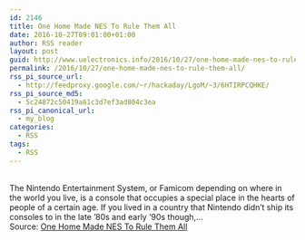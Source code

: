 ```yaml
---
id: 2146
title: One Home Made NES To Rule Them All
date: 2016-10-27T09:01:00+01:00
author: RSS reader
layout: post
guid: http://www.uelectronics.info/2016/10/27/one-home-made-nes-to-rule-them-all/
permalink: /2016/10/27/one-home-made-nes-to-rule-them-all/
rss_pi_source_url:
  - http://feedproxy.google.com/~r/hackaday/LgoM/~3/6HTIRPCQHKE/
rss_pi_source_md5:
  - 5c24872c50419a61c3d7ef3ad804c3ea
rss_pi_canonical_url:
  - my_blog
categories:
  - RSS
tags:
  - RSS
---
```

&#013;  
The Nintendo Entertainment System, or Famicom depending on where in the world you live, is a console that occupies a special place in the hearts of people of a certain age. If you lived in a country that Nintendo didn’t ship its consoles to in the late ’80s and early ’90s though,…&#013;  
Source: <a href="http://feedproxy.google.com/~r/hackaday/LgoM/~3/6HTIRPCQHKE/" target="_blank">One Home Made NES To Rule Them All</a>